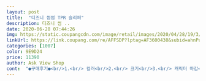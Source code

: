 ```yaml
---
layout: post 
title:  "디즈니 썸썸 TPR 슬리퍼" 
description: 디즈니 썸 ..
date: 2020-06-28 07:44:26 
img: https://static.coupangcdn.com/image/retail/images/2020/04/28/19/3/984b5bdc-a940-4c79-881d-6f6a86d29d80.jpg 
linkUrl: https://link.coupang.com/re/AFFSDP?lptag=AF3600438&subid=ahnPublicAsk&pageKey=1524231696&itemId=2615300280&vendorItemId=70606344151&traceid=V0-113-998f43dab2d81190 
categories: [1007] 
color: 9E9D24 
price: 11390 
author: Ask View Shop 
cont:  "●구매후기●<br/>1.<br/> 컬러<br/>2.<br/> 크기<br/>3.<br/> 캐릭터 마감<br/>4.<br/> 소재<br/>5.<br/> 디즈니 로고 위치<br/>☆ 여름에 더운집이 있다면 발 답답할 수 있음<br/>가격에비해 진짜 편하고 이쁘고 사이즈도 잘맞고 단점이없어요!<br/>가격이 더 나가도 더 예쁜 이 제품으로 샀어요.<br/><br/>그런분들은 외출용으로 사용하시길!<br/>몸통 <br/> - 붉은 빛 도는 브라운 (카카오 함량 낮은 코코아 색)<br/>몸통 <br/> - 일반 슬리퍼 소재라 가볍고요.<br/><br/>발등 부분 <br/> - 베이지<br/>발등 부분, 캐릭터 <br/> - 무광 젤리 슈즈 같은 느낌으로.<br/>.<br/> 실리콘 같아요.<br/> 매끈매끈 이뻐요.<br/> 바느질 자국도 없이 마감이 깔끔해요.<br/><br/>발바닥 뒷꿈치, 양신발 바깥쪽에 새겨져 있어요.<br/><br/>살뻔했는데.<br/>.<br/> 실자국이랑 흰색이 거슬려서<br/>운동화 사이즈 230이고, 발볼 넓은 편이라서 사무실에서 편히 신으려고 240 구매했습니다.<br/> 사이즈 넉넉하고 발볼도 편합니다! 앞서 많은 분이 리뷰 남겨주신 대로 발가락 부분 바닥이 조금 미끄럽습니다.<br/> 실내라면 그 부분은 크게 개의치 않아도 될 정도지만, 밖에서 물놀이 할 때, 바다나 계곡에서 신기에는 미끄러울 것 같습니다.<br/> 발등 부분도 날카롭지 않습니다.<br/> 새로 산 삼선슬리퍼와 크록스 그 사이라고 생각하시면 될 듯합니다.<br/> 디자인은 예쁘고 귀엽고 또 예쁘고 귀엽습니다.<br/><br/>원사이즈 판매시 나오는 크기랑 같아 보여요<br/>윗부분이랑 몸통 소재가 다른 느낌인데요.<br/><br/>정품이라 깨끗하고 예쁜 것 같아요.<br/><br/>제 발 크기보다 훨씬 큰 걸로 시켰어요.<br/><br/>짭퉁 같아보이는 제품을 봤는데요.<br/><br/>" 
---
```

